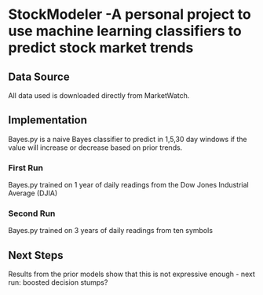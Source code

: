 # StockModeler -A personal project to use machine learning classifiers to predict stock market trends

## Data Source
All data used is downloaded directly from MarketWatch.

## Implementation
Bayes.py is a naive Bayes classifier to predict in 1,5,30 day windows if the value will increase or decrease based on prior trends.

### First Run
Bayes.py trained on 1 year of daily readings from the Dow Jones Industrial Average (DJIA)

### Second Run
Bayes.py trained on 3 years of daily readings from ten symbols

## Next Steps
Results from the prior models show that this is not expressive enough - next run: boosted decision stumps?
